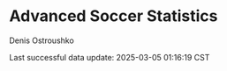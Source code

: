 # Advanced Soccer Statistics
Denis Ostroushko

<!-- gfm -->

Last successful data update: 2025-03-05 01:16:19 CST
